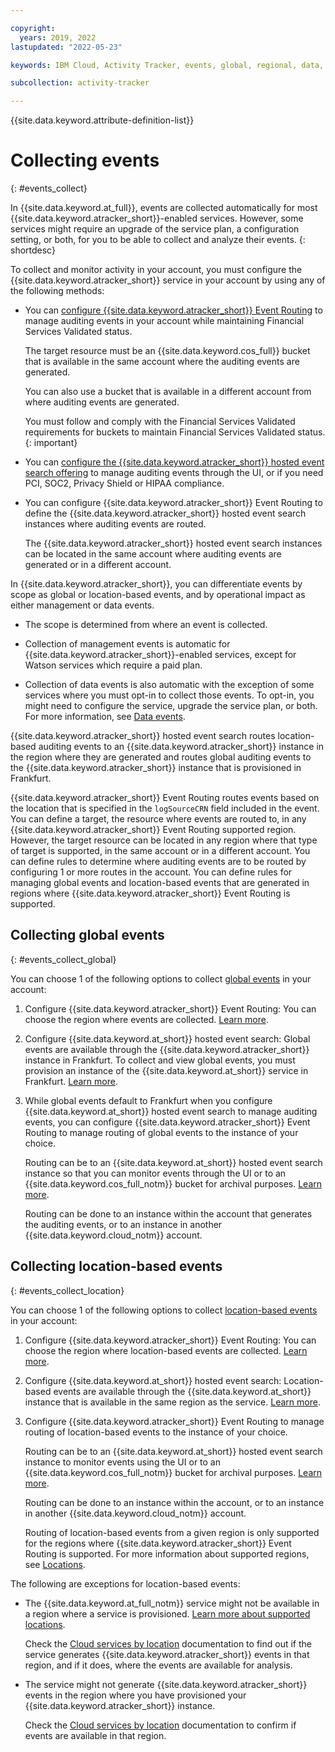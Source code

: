 ```yaml
---

copyright:
  years: 2019, 2022
lastupdated: "2022-05-23"

keywords: IBM Cloud, Activity Tracker, events, global, regional, data, management

subcollection: activity-tracker

---
```


{{site.data.keyword.attribute-definition-list}}


# Collecting events
{: #events_collect}

In {{site.data.keyword.at_full}}, events are collected automatically for most {{site.data.keyword.atracker_short}}-enabled services. However, some services might require an upgrade of the service plan, a configuration setting, or both, for you to be able to collect and analyze their events.
{: shortdesc}

To collect and monitor activity in your account, you must configure the {{site.data.keyword.atracker_short}} service in your account by using any of the following methods:

- You can [configure {{site.data.keyword.atracker_short}} Event Routing](/docs/activity-tracker?topic=activity-tracker-getting-started-routing-2) to manage auditing events in your account while maintaining Financial Services Validated status.

    The target resource must be an {{site.data.keyword.cos_full}} bucket that is available in the same account where the auditing events are generated.

    You can also use a bucket that is available in a different account from where auditing events are generated.

    You must follow and comply with the Financial Services Validated requirements for buckets to maintain Financial Services Validated status.
    {: important}

- You can [configure the {{site.data.keyword.atracker_short}} hosted event search offering](/docs/activity-tracker?topic=activity-tracker-getting-started-search) to manage auditing events through the UI, or if you need PCI, SOC2, Privacy Shield or HIPAA compliance.

- You can configure {{site.data.keyword.atracker_short}} Event Routing to define the {{site.data.keyword.atracker_short}} hosted event search instances where auditing events are routed.

    The {{site.data.keyword.atracker_short}} hosted event search instances can be located in the same account where auditing events are generated or in a different account.


In {{site.data.keyword.atracker_short}}, you can differentiate events by scope as global or location-based events, and by operational impact as either management or data events.

- The scope is determined from where an event is collected.

- Collection of management events is automatic for {{site.data.keyword.atracker_short}}-enabled services, except for Watson services which require a paid plan.

- Collection of data events is also automatic with the exception of some services where you must opt-in to collect those events. To opt-in, you might need to configure the service, upgrade the service plan, or both. For more information, see [Data events](/docs/activity-tracker?topic=activity-tracker-event_types#event_types_data).


{{site.data.keyword.atracker_short}} hosted event search routes location-based auditing events to an {{site.data.keyword.atracker_short}} instance in the region where they are generated and routes global auditing events to the {{site.data.keyword.atracker_short}} instance that is provisioned in Frankfurt.

{{site.data.keyword.atracker_short}} Event Routing routes events based on the location that is specified in the `logSourceCRN` field included in the event. You can define a target, the resource where events are routed to, in any {{site.data.keyword.atracker_short}} Event Routing supported region. However, the target resource can be located in any region where that type of target is supported, in the same account or in a different account. You can define rules to determine where auditing events are to be routed by configuring 1 or more routes in the account. You can define rules for managing global events and location-based events that are generated in regions where {{site.data.keyword.atracker_short}} Event Routing is supported. 


## Collecting global events
{: #events_collect_global}

You can choose 1 of the following options to collect [global events](/docs/activity-tracker?topic=activity-tracker-event_types#event_types_global) in your account:

1. Configure {{site.data.keyword.atracker_short}} Event Routing: You can choose the region where events are collected. [Learn more](/docs/activity-tracker?topic=activity-tracker-getting-started-routing-2#getting-started-routing-step6).

2. Configure {{site.data.keyword.at_short}} hosted event search: Global events are available through the {{site.data.keyword.atracker_short}} instance in Frankfurt. To collect and view global events, you must provision an instance of the {{site.data.keyword.at_short}} service in Frankfurt. [Learn more](/docs/activity-tracker?topic=activity-tracker-monitor_events).

3. While global events default to Frankfurt when you configure {{site.data.keyword.at_short}} hosted event search to manage auditing events, you can configure {{site.data.keyword.atracker_short}} Event Routing  to manage routing of global events to the instance of your choice.  

    Routing can be to an {{site.data.keyword.at_short}} hosted event search instance so that you can monitor events through the UI or to an {{site.data.keyword.cos_full_notm}} bucket for archival purposes. [Learn more](/docs/activity-tracker?topic=activity-tracker-getting-started-target-1).

    Routing can be done to an instance within the account that generates the auditing events, or to an instance in another {{site.data.keyword.cloud_notm}} account.


## Collecting location-based events
{: #events_collect_location}

You can choose 1 of the following options to collect [location-based events](/docs/activity-tracker?topic=activity-tracker-event_types#event_types_location) in your account:

1. Configure {{site.data.keyword.atracker_short}} Event Routing: You can choose the region where location-based events are collected. [Learn more](/docs/activity-tracker?topic=activity-tracker-atracker-resources).

2. Configure {{site.data.keyword.at_short}} hosted event search: Location-based events are available through the {{site.data.keyword.at_short}} instance that is available in the same region as the service. [Learn more](/docs/activity-tracker?topic=activity-tracker-monitor_events).

3. Configure {{site.data.keyword.atracker_short}} Event Routing to manage routing of location-based events to the instance of your choice.  

    Routing can be to an {{site.data.keyword.at_short}} hosted event search instance to monitor events using the UI or to an {{site.data.keyword.cos_full_notm}} bucket for archival purposes. [Learn more](/docs/activity-tracker?topic=activity-tracker-getting-started-target-1).

    Routing can be done to an instance within the account, or to an instance in another {{site.data.keyword.cloud_notm}} account.

    Routing of location-based events from a given region is only supported for the regions where {{site.data.keyword.atracker_short}} Event Routing is supported. For more information about supported regions, see [Locations](/docs/activity-tracker?topic=activity-tracker-regions&interface=cli#regions-atracker).


The following are exceptions for location-based events:

* The {{site.data.keyword.at_full_notm}} service might not be available in a region where a service is provisioned. [Learn more about supported locations](/docs/activity-tracker?topic=activity-tracker-regions).

    Check the [Cloud services by location](/docs/activity-tracker?topic=activity-tracker-cloud_services_locations) documentation to find out if the service generates {{site.data.keyword.atracker_short}} events in that region, and if it does, where the events are available for analysis.

* The service might not generate {{site.data.keyword.atracker_short}} events in the region where you have provisioned your {{site.data.keyword.atracker_short}} instance.

    Check the [Cloud services by location](/docs/activity-tracker?topic=activity-tracker-cloud_services_locations) documentation to confirm if events are available in that region.




